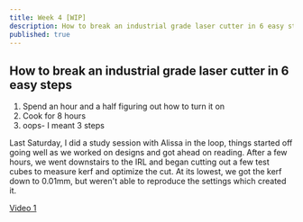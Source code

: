 ```yaml
---
title: Week 4 [WIP]
description: How to break an industrial grade laser cutter in 6 easy steps
published: true
---
```


## How to break an industrial grade laser cutter in 6 easy steps

1. Spend an hour and a half figuring out how to turn it on
2. Cook for 8 hours
3. oops- I meant 3 steps

Last Saturday, I did a study session with Alissa in the loop, things started off going well
as we worked on designs and got ahead on reading. After a few hours, we went downstairs to the IRL
and began cutting out a few test cubes to measure kerf and optimize the cut. At its lowest,
we got the kerf down to 0.01mm, but weren't able to reproduce the settings which created it.

[Video 1](https://photos.app.goo.gl/wo7Ns4ZwysUDQaQw7)